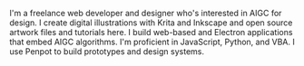 
I'm a freelance web developer and designer who's interested in AIGC for design. I create digital illustrations with Krita and Inkscape and open source artwork files and tutorials here. I build web-based and Electron applications that embed AIGC algorithms. I'm proficient in JavaScript, Python, and VBA. I use Penpot to build prototypes and design systems.

<!--
- 速影（Autoon）：基于 AIGC 技术的 2D 动画制作软件
  - 代码：[点击这里](https://github.com/goatsofcanton/autoon-electron-desktop-app/)
  - 网站：[点击这里（尚未开放）](https://goatsofcanton.github.io/zh-cn/autoon/)

研究网站：[点击这里（尚未开放）](https://goatsofcanton.github.com/zh-cn/research/) 
||
博客网站：[点击这里](https://goatsofcanton.blogspot.com/)
-->

<!-- Traditional Chinese rolling headline 
[![Typing SVG](https://readme-typing-svg.demolab.com/?lines=你好，世界!+我是李兆智。;歡迎造訪我的+GitHub+專頁！;我是名獨立開發者和插畫師。;這裏有我的技術項目和網誌。)](https://git.io/typing-svg)
--> 

<!-- GitHub recommended bio. 
### Hi there 👋

**mrlizhaozhi/mrlizhaozhi** is a ✨ _special_ ✨ repository because its `README.md` (this file) appears on your GitHub profile.

Here are some ideas to get you started:

- 🔭 I’m currently working on ...
- 🌱 I’m currently learning ...
- 👯 I’m looking to collaborate on ...
- 🤔 I’m looking for help with ...
- 💬 Ask me about ...
- 📫 How to reach me: ...
- 😄 Pronouns: ...
- ⚡ Fun fact: ...
-->

